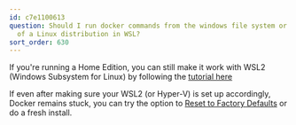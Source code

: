 ```yaml
---
id: c7e1100613
question: Should I run docker commands from the windows file system or a file system
  of a Linux distribution in WSL?
sort_order: 630
---
```


If you're running a Home Edition, you can still make it work with WSL2 (Windows Subsystem for Linux) by following the [tutorial here](https://pureinfotech.com/install-wsl-windows-11/)

If even after making sure your WSL2 (or Hyper-V) is set up accordingly, Docker remains stuck, you can try the option to [Reset to Factory Defaults](https://imgur.com/CfESyNt) or do a fresh install.

